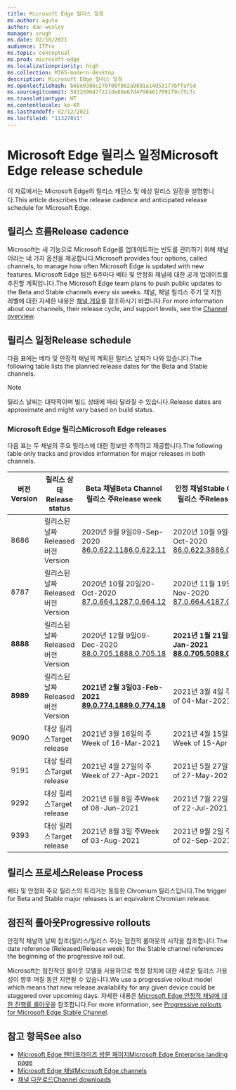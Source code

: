 ```yaml
---
title: Microsoft Edge 릴리스 일정
ms.author: aguta
author: dan-wesley
manager: srugh
ms.date: 02/10/2021
audience: ITPro
ms.topic: conceptual
ms.prod: microsoft-edge
ms.localizationpriority: high
ms.collection: M365-modern-desktop
description: Microsoft Edge 릴리스 일정
ms.openlocfilehash: b68e0386c270f00f862a9891a14d53177bffaf5d
ms.sourcegitcommit: 543259647f221de88e67d47984617091f9c75cfc
ms.translationtype: HT
ms.contentlocale: ko-KR
ms.lasthandoff: 02/12/2021
ms.locfileid: "11327011"
---
```

# <span data-ttu-id="e1ac2-103">Microsoft Edge 릴리스 일정</span><span class="sxs-lookup"><span data-stu-id="e1ac2-103">Microsoft Edge release schedule</span></span>

<span data-ttu-id="e1ac2-104">이 자료에서는 Microsoft Edge의 릴리스 캐던스 및 예상 릴리스 일정을 설명합니다.</span><span class="sxs-lookup"><span data-stu-id="e1ac2-104">This article describes the release cadence and anticipated release schedule for Microsoft Edge.</span></span>

## <span data-ttu-id="e1ac2-105">릴리스 흐름</span><span class="sxs-lookup"><span data-stu-id="e1ac2-105">Release cadence</span></span>

<span data-ttu-id="e1ac2-106">Microsoft는 새 기능으로 Microsoft Edge를 업데이트하는 빈도를 관리하기 위해 채널이라는 네 가지 옵션을 제공합니다.</span><span class="sxs-lookup"><span data-stu-id="e1ac2-106">Microsoft provides four options, called channels, to manage how often Microsoft Edge is updated with new features.</span></span> <span data-ttu-id="e1ac2-107">Microsoft Edge 팀은 6주마다 베타 및 안정화 채널에 대한 공개 업데이트를 추진할 계획입니다.</span><span class="sxs-lookup"><span data-stu-id="e1ac2-107">The Microsoft Edge team plans to push public updates to the Beta and Stable channels every six weeks.</span></span> <span data-ttu-id="e1ac2-108">채널, 채널 릴리스 주기 및 지원 레벨에 대한 자세한 내용은 [채널 개요](https://docs.microsoft.com/DeployEdge/microsoft-edge-channels#channel-overview)를 참조하시기 바랍니다.</span><span class="sxs-lookup"><span data-stu-id="e1ac2-108">For more information about our channels, their release cycle, and support levels, see the [Channel overview](https://docs.microsoft.com/DeployEdge/microsoft-edge-channels#channel-overview).</span></span>

## <span data-ttu-id="e1ac2-109">릴리스 일정</span><span class="sxs-lookup"><span data-stu-id="e1ac2-109">Release schedule</span></span>

<span data-ttu-id="e1ac2-110">다음 표에는 베타 및 안정적 채널의 계획된 릴리스 날짜가 나와 있습니다.</span><span class="sxs-lookup"><span data-stu-id="e1ac2-110">The following table lists the planned release dates for the Beta and Stable channels.</span></span>

> [!NOTE]
> <span data-ttu-id="e1ac2-111">릴리스 날짜는 대략적이며 빌드 상태에 따라 달라질 수 있습니다.</span><span class="sxs-lookup"><span data-stu-id="e1ac2-111">Release dates are approximate and might vary based on build status.</span></span>

### <span data-ttu-id="e1ac2-112">Microsoft Edge 릴리스</span><span class="sxs-lookup"><span data-stu-id="e1ac2-112">Microsoft Edge releases</span></span>

<span data-ttu-id="e1ac2-113">다음 표는 두 채널의 주요 릴리스에 대한 정보만 추적하고 제공합니다.</span><span class="sxs-lookup"><span data-stu-id="e1ac2-113">The following table only tracks and provides information for major releases in both channels.</span></span>

| <span data-ttu-id="e1ac2-114">버전</span><span class="sxs-lookup"><span data-stu-id="e1ac2-114">Version</span></span> | <span data-ttu-id="e1ac2-115">릴리스 상태</span><span class="sxs-lookup"><span data-stu-id="e1ac2-115">Release status</span></span> | <span data-ttu-id="e1ac2-116">Beta 채널</span><span class="sxs-lookup"><span data-stu-id="e1ac2-116">Beta Channel</span></span><br><span data-ttu-id="e1ac2-117">릴리스 주</span><span class="sxs-lookup"><span data-stu-id="e1ac2-117">Release week</span></span> | <span data-ttu-id="e1ac2-118">안정 채널</span><span class="sxs-lookup"><span data-stu-id="e1ac2-118">Stable Channel</span></span><br><span data-ttu-id="e1ac2-119">릴리스 주</span><span class="sxs-lookup"><span data-stu-id="e1ac2-119">Release week</span></span> |
|---------|-----|------|--------|
| <span data-ttu-id="e1ac2-120">86</span><span class="sxs-lookup"><span data-stu-id="e1ac2-120">86</span></span> | <span data-ttu-id="e1ac2-121">릴리스된 날짜</span><span class="sxs-lookup"><span data-stu-id="e1ac2-121">Released</span></span><br><span data-ttu-id="e1ac2-122">버전</span><span class="sxs-lookup"><span data-stu-id="e1ac2-122">Version</span></span> | <span data-ttu-id="e1ac2-123">2020년 9월 9일</span><span class="sxs-lookup"><span data-stu-id="e1ac2-123">09-Sep-2020</span></span><br>[<span data-ttu-id="e1ac2-124">86.0.622.11</span><span class="sxs-lookup"><span data-stu-id="e1ac2-124">86.0.622.11</span></span>](https://docs.microsoft.com/deployedge/microsoft-edge-relnote-archive-beta-channel#version-86062211-september-9) | <span data-ttu-id="e1ac2-125">2020년 10월 9일</span><span class="sxs-lookup"><span data-stu-id="e1ac2-125">09-Oct-2020</span></span><br>[<span data-ttu-id="e1ac2-126">86.0.622.38</span><span class="sxs-lookup"><span data-stu-id="e1ac2-126">86.0.622.38</span></span>](https://docs.microsoft.com/deployedge/microsoft-edge-relnote-stable-channel#version-86062238-october-9) |
| <span data-ttu-id="e1ac2-127">87</span><span class="sxs-lookup"><span data-stu-id="e1ac2-127">87</span></span> | <span data-ttu-id="e1ac2-128">릴리스된 날짜</span><span class="sxs-lookup"><span data-stu-id="e1ac2-128">Released</span></span><br><span data-ttu-id="e1ac2-129">버전</span><span class="sxs-lookup"><span data-stu-id="e1ac2-129">Version</span></span> | <span data-ttu-id="e1ac2-130">2020년 10월 20일</span><span class="sxs-lookup"><span data-stu-id="e1ac2-130">20-Oct-2020</span></span><br>[<span data-ttu-id="e1ac2-131">87.0.664.12</span><span class="sxs-lookup"><span data-stu-id="e1ac2-131">87.0.664.12</span></span>](https://docs.microsoft.com/deployedge/microsoft-edge-relnote-beta-channel#version-87066412-october-20) | <span data-ttu-id="e1ac2-132">2020년 11월 19일</span><span class="sxs-lookup"><span data-stu-id="e1ac2-132">19-Nov-2020</span></span><br>[<span data-ttu-id="e1ac2-133">87.0.664.41</span><span class="sxs-lookup"><span data-stu-id="e1ac2-133">87.0.664.41</span></span>](https://docs.microsoft.com/deployedge/microsoft-edge-relnote-stable-channel#version-87066441-november-19) |
| **<span data-ttu-id="e1ac2-134">88</span><span class="sxs-lookup"><span data-stu-id="e1ac2-134">88</span></span>** | <span data-ttu-id="e1ac2-135">릴리스된 날짜</span><span class="sxs-lookup"><span data-stu-id="e1ac2-135">Released</span></span><br><span data-ttu-id="e1ac2-136">버전</span><span class="sxs-lookup"><span data-stu-id="e1ac2-136">Version</span></span> | <span data-ttu-id="e1ac2-137">2020년 12월 9일</span><span class="sxs-lookup"><span data-stu-id="e1ac2-137">09-Dec-2020</span></span><br>[<span data-ttu-id="e1ac2-138">88.0.705.18</span><span class="sxs-lookup"><span data-stu-id="e1ac2-138">88.0.705.18</span></span>](https://docs.microsoft.com/deployedge/microsoft-edge-relnote-beta-channel#version-88070518-december-9) | **<span data-ttu-id="e1ac2-139">2021년 1월 21일</span><span class="sxs-lookup"><span data-stu-id="e1ac2-139">21-Jan-2021</span></span>**<br>**[<span data-ttu-id="e1ac2-140">88.0.705.50</span><span class="sxs-lookup"><span data-stu-id="e1ac2-140">88.0.705.50</span></span>](https://docs.microsoft.com/deployedge/microsoft-edge-relnote-stable-channel#version-88070550-january-21)**|
| **<span data-ttu-id="e1ac2-141">89</span><span class="sxs-lookup"><span data-stu-id="e1ac2-141">89</span></span>** | <span data-ttu-id="e1ac2-142">릴리스된 날짜</span><span class="sxs-lookup"><span data-stu-id="e1ac2-142">Released</span></span><br><span data-ttu-id="e1ac2-143">버전</span><span class="sxs-lookup"><span data-stu-id="e1ac2-143">Version</span></span> | **<span data-ttu-id="e1ac2-144">2021년 2월 3일</span><span class="sxs-lookup"><span data-stu-id="e1ac2-144">03-Feb-2021</span></span>**<br>**[<span data-ttu-id="e1ac2-145">89.0.774.18</span><span class="sxs-lookup"><span data-stu-id="e1ac2-145">89.0.774.18</span></span>](https://docs.microsoft.com/deployedge/microsoft-edge-relnote-beta-channel#version-89077418-february-3)** | <span data-ttu-id="e1ac2-146">2021년 3월 4일 주</span><span class="sxs-lookup"><span data-stu-id="e1ac2-146">Week of 04-Mar-2021</span></span> |
| <span data-ttu-id="e1ac2-147">90</span><span class="sxs-lookup"><span data-stu-id="e1ac2-147">90</span></span> | <span data-ttu-id="e1ac2-148">대상 릴리스</span><span class="sxs-lookup"><span data-stu-id="e1ac2-148">Target release</span></span> | <span data-ttu-id="e1ac2-149">2021년 3월 16일의 주</span><span class="sxs-lookup"><span data-stu-id="e1ac2-149">Week of 16-Mar-2021</span></span> | <span data-ttu-id="e1ac2-150">2021년 4월 15일의 주</span><span class="sxs-lookup"><span data-stu-id="e1ac2-150">Week of 15-Apr-2021</span></span> |
| <span data-ttu-id="e1ac2-151">91</span><span class="sxs-lookup"><span data-stu-id="e1ac2-151">91</span></span> | <span data-ttu-id="e1ac2-152">대상 릴리스</span><span class="sxs-lookup"><span data-stu-id="e1ac2-152">Target release</span></span> | <span data-ttu-id="e1ac2-153">2021년 4월 27일의 주</span><span class="sxs-lookup"><span data-stu-id="e1ac2-153">Week of 27-Apr-2021</span></span> | <span data-ttu-id="e1ac2-154">2021년 5월 27일 주</span><span class="sxs-lookup"><span data-stu-id="e1ac2-154">Week of 27-May-2021</span></span> |
| <span data-ttu-id="e1ac2-155">92</span><span class="sxs-lookup"><span data-stu-id="e1ac2-155">92</span></span> | <span data-ttu-id="e1ac2-156">대상 릴리스</span><span class="sxs-lookup"><span data-stu-id="e1ac2-156">Target release</span></span> | <span data-ttu-id="e1ac2-157">2021년 6월 8일 주</span><span class="sxs-lookup"><span data-stu-id="e1ac2-157">Week of 08-Jun-2021</span></span> | <span data-ttu-id="e1ac2-158">2021년 7월 22일 주</span><span class="sxs-lookup"><span data-stu-id="e1ac2-158">Week of 22-Jul-2021</span></span> |
| <span data-ttu-id="e1ac2-159">93</span><span class="sxs-lookup"><span data-stu-id="e1ac2-159">93</span></span> | <span data-ttu-id="e1ac2-160">대상 릴리스</span><span class="sxs-lookup"><span data-stu-id="e1ac2-160">Target release</span></span> | <span data-ttu-id="e1ac2-161">2021년 8월 3일 주</span><span class="sxs-lookup"><span data-stu-id="e1ac2-161">Week of 03-Aug-2021</span></span> | <span data-ttu-id="e1ac2-162">2021년 9월 2일 주</span><span class="sxs-lookup"><span data-stu-id="e1ac2-162">Week of 02-Sep-2021</span></span> |

## <span data-ttu-id="e1ac2-163">릴리스 프로세스</span><span class="sxs-lookup"><span data-stu-id="e1ac2-163">Release Process</span></span>

<span data-ttu-id="e1ac2-164">베타 및 안정화 주요 릴리스의 트리거는 동등한 Chromium 릴리스입니다.</span><span class="sxs-lookup"><span data-stu-id="e1ac2-164">The trigger for Beta and Stable major releases is an equivalent Chromium release.</span></span>

## <span data-ttu-id="e1ac2-165">점진적 롤아웃</span><span class="sxs-lookup"><span data-stu-id="e1ac2-165">Progressive rollouts</span></span>

<span data-ttu-id="e1ac2-166">안정적 채널의 날짜 참조(릴리스/릴리스 주)는 점진적 롤아웃의 시작을 참조합니다.</span><span class="sxs-lookup"><span data-stu-id="e1ac2-166">The date reference (Released/Release week) for the Stable channel references the beginning of the progressive roll out.</span></span>

<span data-ttu-id="e1ac2-167">Microsoft는 점진적인 롤아웃 모델을 사용하므로 특정 장치에 대한 새로운 릴리스 가용성이 향후 며칠 동안 지연될 수 있습니다.</span><span class="sxs-lookup"><span data-stu-id="e1ac2-167">We use a progressive rollout model which means that new release availability for any given device could be staggered over upcoming days.</span></span> <span data-ttu-id="e1ac2-168">자세한 내용은 [Microsoft Edge 안정적 채널에 대한 진행률 롤아웃](microsoft-edge-update-progressive-rollout.md)을 참조합니다.</span><span class="sxs-lookup"><span data-stu-id="e1ac2-168">For more information, see [Progressive rollouts for Microsoft Edge Stable Channel](microsoft-edge-update-progressive-rollout.md).</span></span>

## <span data-ttu-id="e1ac2-169">참고 항목</span><span class="sxs-lookup"><span data-stu-id="e1ac2-169">See also</span></span>

- [<span data-ttu-id="e1ac2-170">Microsoft Edge 엔터프라이즈 방문 페이지</span><span class="sxs-lookup"><span data-stu-id="e1ac2-170">Microsoft Edge Enterprise landing page</span></span>](https://aka.ms/EdgeEnterprise)
- [<span data-ttu-id="e1ac2-171">Microsoft Edge 채널</span><span class="sxs-lookup"><span data-stu-id="e1ac2-171">Microsoft Edge channels</span></span>](microsoft-edge-channels.md)
- [<span data-ttu-id="e1ac2-172">채널 다운로드</span><span class="sxs-lookup"><span data-stu-id="e1ac2-172">Channel downloads</span></span>](https://www.microsoft.com/edge/business/download)